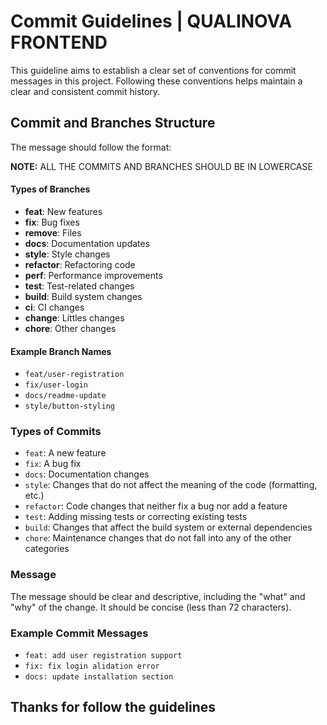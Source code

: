 # Commit Guidelines | QUALINOVA FRONTEND

This guideline aims to establish a clear set of conventions for commit messages in this project. Following these conventions helps maintain a clear and consistent commit history.

## Commit and Branches Structure

The message should follow the format:

**NOTE:** ALL THE COMMITS AND BRANCHES SHOULD BE IN LOWERCASE

#### Types of Branches

- **feat**: New features
- **fix**: Bug fixes
- **remove**: Files
- **docs**: Documentation updates
- **style**: Style changes
- **refactor**: Refactoring code
- **perf**: Performance improvements
- **test**: Test-related changes
- **build**: Build system changes
- **ci**: CI changes
- **change**: Littles changes
- **chore**: Other changes

#### Example Branch Names

- `feat/user-registration`
- `fix/user-login`
- `docs/readme-update`
- `style/button-styling`

### Types of Commits

- `feat`: A new feature
- `fix`: A bug fix
- `docs`: Documentation changes
- `style`: Changes that do not affect the meaning of the code (formatting, etc.)
- `refactor`: Code changes that neither fix a bug nor add a feature
- `test`: Adding missing tests or correcting existing tests
- `build`: Changes that affect the build system or external dependencies
- `chore`: Maintenance changes that do not fall into any of the other categories

### Message

The message should be clear and descriptive, including the "what" and "why" of the change. It should be concise (less than 72 characters).

### Example Commit Messages

- `feat: add user registration support`
- `fix: fix login alidation error`
- `docs: update installation section`

## Thanks for follow the guidelines